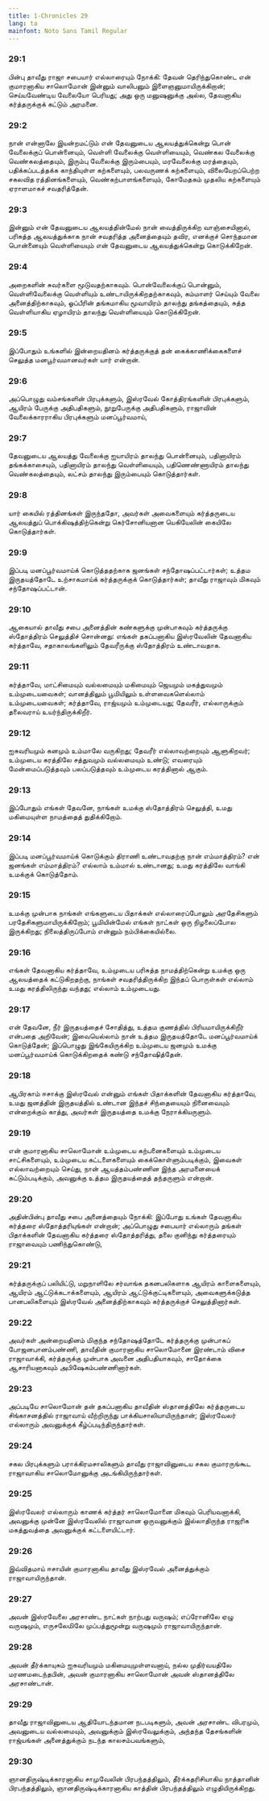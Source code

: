 ```yaml
---
title: 1-Chronicles 29
lang: ta
mainfont: Noto Sans Tamil Regular
---
```


###  29:1

பின்பு தாவீது ராஜா சபையார் எல்லாரையும் நோக்கி: தேவன் தெரிந்துகொண்ட என் குமாரனாகிய சாலொமோன் இன்னும் வாலிபனும் இளைஞனுமாயிருக்கிறான்; செய்யவேண்டிய வேலையோ பெரியது; அது ஒரு மனுஷனுக்கு அல்ல, தேவனாகிய கர்த்தருக்குக் கட்டும் அரமனை.

###  29:2

நான் என்னாலே இயன்றமட்டும் என் தேவனுடைய ஆலயத்துக்கென்று பொன் வேலைக்குப் பொன்னையும், வெள்ளி வேலைக்கு வெள்ளியையும், வெண்கல வேலைக்கு வெண்கலத்தையும், இரும்பு வேலைக்கு இரும்பையும், மரவேலைக்கு மரத்தையும், பதிக்கப்படத்தக்க காந்தியுள்ள கற்களையும், பலவருணக் கற்களையும், விலையேறப்பெற்ற சகலவித ரத்தினங்களையும், வெண்கற்பாளங்களையும், கோமேதகம் முதலிய கற்களையும் ஏராளமாகச் சவதரித்தேன்.

###  29:3

இன்னும் என் தேவனுடைய ஆலயத்தின்மேல் நான் வைத்திருக்கிற வாஞ்சையினால், பரிசுத்த ஆலயத்துக்காக நான் சவதரித்த அனைத்தையும் தவிர, எனக்குச் சொந்தமான பொன்னையும் வெள்ளியையும் என் தேவனுடைய ஆலயத்துக்கென்று கொடுக்கிறேன்.

###  29:4

அறைகளின் சுவர்களை மூடுவதற்காகவும். பொன்வேலைக்குப் பொன்னும், வெள்ளிவேலைக்கு வெள்ளியும் உண்டாயிருக்கிறதற்காகவும், கம்மாளர் செய்யும் வேலை அனைத்திற்காகவும், ஓப்பீரின் தங்கமாகிய மூவாயிரம் தாலந்து தங்கத்தையும், சுத்த வெள்ளியாகிய ஏழாயிரம் தாலந்து வெள்ளியையும் கொடுக்கிறேன்.

###  29:5

இப்போதும் உங்களில் இன்றையதினம் கர்த்தருக்குத் தன் கைக்காணிக்கைகளைச் செலுத்த மனபூர்வமானவர்கள் யார் என்றான்.

###  29:6

அப்பொழுது வம்சங்களின் பிரபுக்களும், இஸ்ரவேல் கோத்திரங்களின் பிரபுக்களும், ஆயிரம் பேருக்கு அதிபதிகளும், நூறுபேருக்கு அதிபதிகளும், ராஜாவின் வேலைக்காரராகிய பிரபுக்களும் மனப்பூர்வமாய்,

###  29:7

தேவனுடைய ஆலயத்து வேலைக்கு ஐயாயிரம் தாலந்து பொன்னையும், பதினாயிரம் தங்கக்காசையும், பதினாயிரம் தாலந்து வெள்ளியையும், பதிணெண்ணாயிரம் தாலந்து வெண்கலத்தையும், லட்சம் தாலந்து இரும்பையும் கொடுத்தார்கள்.

###  29:8

யார் கையில் ரத்தினங்கள் இருந்ததோ, அவர்கள் அவைகளையும் கர்த்தருடைய ஆலயத்துப் பொக்கிஷத்திற்கென்று கெர்சோனியனான யெகியேலின் கையிலே கொடுத்தார்கள்.

###  29:9

இப்படி மனப்பூர்வமாய்க் கொடுத்ததற்காக ஜனங்கள் சந்தோஷப்பட்டார்கள்; உத்தம இருதயத்தோடே உற்சாகமாய்க் கர்த்தருக்குக் கொடுத்தார்கள்; தாவீது ராஜாவும் மிகவும் சந்தோஷப்பட்டான்.

###  29:10

ஆகையால் தாவீது சபை அனைத்தின் கண்களுக்கு முன்பாகவும் கர்த்தருக்கு ஸ்தோத்திரம் செலுத்திச் சொன்னது: எங்கள் தகப்பனாகிய இஸ்ரவேலின் தேவனாகிய கர்த்தாவே, சதாகாலங்களிலும் தேவரீருக்கு ஸ்தோத்திரம் உண்டாவதாக.

###  29:11

கர்த்தாவே, மாட்சிமையும் வல்லமையும் மகிமையும் ஜெயமும் மகத்துவமும் உம்முடையவைகள்; வானத்திலும் பூமியிலும் உள்ளவைகளெல்லாம் உம்முடையவைகள்; கர்த்தாவே, ராஜ்யமும் உம்முடையது; தேவரீர், எல்லாருக்கும் தலைவராய் உயர்ந்திருக்கிறீர்.

###  29:12

ஐசுவரியமும் கனமும் உம்மாலே வருகிறது; தேவரீர் எல்லாவற்றையும் ஆளுகிறவர்; உம்முடைய கரத்திலே சத்துவமும் வல்லமையும் உண்டு; எவரையும் மேன்மைப்படுத்தவும் பலப்படுத்தவும் உம்முடைய கரத்தினால் ஆகும்.

###  29:13

இப்போதும் எங்கள் தேவனே, நாங்கள் உமக்கு ஸ்தோத்திரம் செலுத்தி, உமது மகிமையுள்ள நாமத்தைத் துதிக்கிறோம்.

###  29:14

இப்படி மனப்பூர்வமாய்க் கொடுக்கும் திராணி உண்டாவதற்கு நான் எம்மாத்திரம்? என் ஜனங்கள் எம்மாத்திரம்? எல்லாம் உம்மால் உண்டானது; உமது கரத்திலே வாங்கி உமக்குக் கொடுத்தோம்.

###  29:15

உமக்கு முன்பாக நாங்கள் எங்களுடைய பிதாக்கள் எல்லாரைப்போலும் அரதேசிகளும் பரதேசிகளுமாயிருக்கிறோம்; பூமியின்மேல் எங்கள் நாட்கள் ஒரு நிழலைப்போல இருக்கிறது; நிலைத்திருப்போம் என்னும் நம்பிக்கையில்லை.

###  29:16

எங்கள் தேவனாகிய கர்த்தாவே, உம்முடைய பரிசுத்த நாமத்திற்கென்று உமக்கு ஒரு ஆலயத்தைக் கட்டுகிறதற்கு, நாங்கள் சவதரித்திருக்கிற இந்தப் பொருள்கள் எல்லாம் உமது கரத்திலிருந்து வந்தது; எல்லாம் உம்முடையது.

###  29:17

என் தேவனே, நீர் இருதயத்தைச் சோதித்து, உத்தம குணத்தில் பிரியமாயிருக்கிறீர் என்பதை அறிவேன்; இவையெல்லாம் நான் உத்தம இருதயத்தோடே மனப்பூர்வமாய்க் கொடுத்தேன்; இப்பொழுது இங்கேயிருக்கிற உம்முடைய ஜனமும் உமக்கு மனப்பூர்வமாய்க் கொடுக்கிறதைக் கண்டு சந்தோஷித்தேன்.

###  29:18

ஆபிரகாம் ஈசாக்கு இஸ்ரவேல் என்னும் எங்கள் பிதாக்களின் தேவனாகிய கர்த்தாவே, உமது ஜனத்தின் இருதயத்தில் உண்டான இந்தச் சிந்தையையும் நினைவையும் என்றைக்கும் காத்து, அவர்கள் இருதயத்தை உமக்கு நேராக்கியருளும்.

###  29:19

என் குமாரனாகிய சாலொமோன் உம்முடைய கற்பனைகளையும் உம்முடைய சாட்சிகளையும், உம்முடைய கட்டளைகளையும் கைக்கொள்ளும்படிக்கும், இவைகள் எல்லாவற்றையும் செய்து, நான் ஆயத்தம்பண்ணின இந்த அரமனையைக் கட்டும்படிக்கும், அவனுக்கு உத்தம இருதயத்தைத் தந்தருளும் என்றான்.

###  29:20

அதின்பின்பு தாவீது சபை அனைத்தையும் நோக்கி: இப்போது உங்கள் தேவனாகிய கர்த்தரை ஸ்தோத்தரியுங்கள் என்றான்; அப்பொழுது சபையார் எல்லாரும் தங்கள் பிதாக்களின் தேவனாகிய கர்த்தரை ஸ்தோத்தரித்து, தலை குனிந்து கர்த்தரையும் ராஜாவையும் பணிந்துகொண்டு,

###  29:21

கர்த்தருக்குப் பலியிட்டு, மறுநாளிலே சர்வாங்க தகனபலிகளாக ஆயிரம் காளைகளையும், ஆயிரம் ஆட்டுக்கடாக்களையும், ஆயிரம் ஆட்டுக்குட்டிகளையும், அவைகளுக்கடுத்த பானபலிகளையும் இஸ்ரவேல் அனைத்திற்காகவும் கர்த்தருக்குச் செலுத்தினார்கள்.

###  29:22

அவர்கள் அன்றையதினம் மிகுந்த சந்தோஷத்தோடே கர்த்தருக்கு முன்பாகப் போஜனபானம்பண்ணி, தாவீதின் குமாரனாகிய சாலொமோனை இரண்டாம் விசை ராஜாவாக்கி, கர்த்தருக்கு முன்பாக அவனை அதிபதியாகவும், சாதோக்கை ஆசாரியனாகவும் அபிஷேகம்பண்ணினார்கள்.

###  29:23

அப்படியே சாலொமோன் தன் தகப்பனாகிய தாவீதின் ஸ்தானத்திலே கர்த்தருடைய சிங்காசனத்தில் ராஜாவாய் வீற்றிருந்து பாக்கியசாலியாயிருந்தான்; இஸ்ரவேலர் எல்லாரும் அவனுக்குக் கீழ்ப்படிந்திருந்தார்கள்.

###  29:24

சகல பிரபுக்களும் பராக்கிரமசாலிகளும் தாவீது ராஜாவினுடைய சகல குமாரருங்கூட ராஜாவாகிய சாலொமோனுக்கு அடங்கியிருந்தார்கள்.

###  29:25

இஸ்ரவேலர் எல்லாரும் காணக் கர்த்தர் சாலொமோனை மிகவும் பெரியவனாக்கி, அவனுக்கு முன்னே இஸ்ரவேலில் ராஜாவான ஒருவனுக்கும் இல்லாதிருந்த ராஜரிக மகத்துவத்தை அவனுக்குக் கட்டளையிட்டார்.

###  29:26

இவ்விதமாய் ஈசாயின் குமாரனாகிய தாவீது இஸ்ரவேல் அனைத்துக்கும் ராஜாவாயிருந்தான்.

###  29:27

அவன் இஸ்ரவேலை அரசாண்ட நாட்கள் நாற்பது வருஷம்; எப்ரோனிலே ஏழு வருஷமும், எருசலேமிலே முப்பத்துமூன்று வருஷமும் ராஜாவாயிருந்தான்.

###  29:28

அவன் தீர்க்காயுசும் ஐசுவரியமும் மகிமையுமுள்ளவனாய், நல்ல முதிர்வயதிலே மரணமடைந்தபின், அவன் குமாரனாகிய சாலொமோன் அவன் ஸ்தானத்திலே அரசாண்டான்.

###  29:29

தாவீது ராஜாவினுடைய ஆதியோடந்தமான நடபடிகளும், அவன் அரசாண்ட விபரமும், அவனுடைய வல்லமையும், அவனுக்கும் இஸ்ரவேலுக்கும், அந்தந்த தேசங்களின் ராஜ்யங்கள் அனைத்துக்கும் நடந்த காலசம்பவங்களும்,

###  29:30

ஞானதிருஷ்டிக்காரனாகிய சாமுவேலின் பிரபந்தத்திலும், தீர்க்கதரிசியாகிய நாத்தானின் பிரபந்தத்திலும், ஞானதிருஷ்டிக்காரனாகிய காத்தின் பிரபந்தத்திலும் எழுதியிருக்கிறது.

